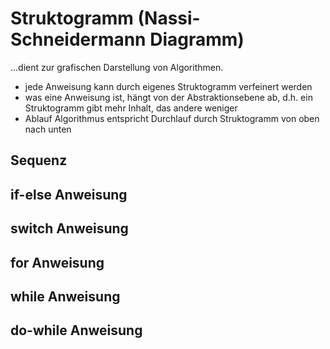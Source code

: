 # Struktogramm (Nassi-Schneidermann Diagramm)

...dient zur grafischen Darstellung von Algorithmen.

- jede Anweisung kann durch eigenes Struktogramm verfeinert werden
- was eine Anweisung ist, hängt von der Abstraktionsebene ab, d.h. ein Struktogramm gibt mehr Inhalt, das andere weniger
- Ablauf Algorithmus entspricht Durchlauf durch Struktogramm von oben nach unten

## Sequenz

## if-else Anweisung

## switch Anweisung

## for Anweisung

## while Anweisung

## do-while Anweisung
